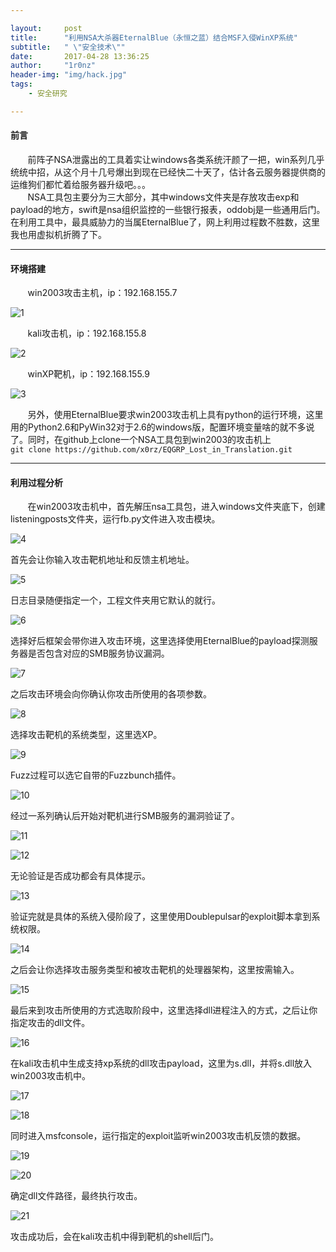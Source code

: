 ```yaml
--- 

layout:     post
title:      "利用NSA大杀器EternalBlue（永恒之蓝）结合MSF入侵WinXP系统"
subtitle:   " \"安全技术\""
date:       2017-04-28 13:36:25
author:     "1r0nz"
header-img: "img/hack.jpg"
tags:
    - 安全研究

---
```


#### 前言 
&nbsp;&nbsp;&nbsp;&nbsp;&nbsp;&nbsp;&nbsp;前阵子NSA泄露出的工具着实让windows各类系统汗颜了一把，win系列几乎统统中招，从这个月十几号爆出到现在已经快二十天了，估计各云服务器提供商的运维狗们都忙着给服务器升级吧。。。  
&nbsp;&nbsp;&nbsp;&nbsp;&nbsp;&nbsp;&nbsp;NSA工具包主要分为三大部分，其中windows文件夹是存放攻击exp和payload的地方，swift是nsa组织监控的一些银行报表，oddobj是一些通用后门。在利用工具中，最具威胁力的当属EternalBlue了，网上利用过程数不胜数，这里我也用虚拟机折腾了下。  

--- 

#### 环境搭建  
&nbsp;&nbsp;&nbsp;&nbsp;&nbsp;&nbsp;&nbsp;win2003攻击主机，ip：192.168.155.7  

![1](http://i2.muimg.com/567571/daf31bef4b63c255.png)  

&nbsp;&nbsp;&nbsp;&nbsp;&nbsp;&nbsp;&nbsp;kali攻击机，ip：192.168.155.8  

![2](http://i2.muimg.com/567571/7f96ce95e3b6aff2.png)  

&nbsp;&nbsp;&nbsp;&nbsp;&nbsp;&nbsp;&nbsp;winXP靶机，ip：192.168.155.9  

![3](http://i2.muimg.com/567571/45a3bc22f2f3aee0.png)  

&nbsp;&nbsp;&nbsp;&nbsp;&nbsp;&nbsp;&nbsp;另外，使用EternalBlue要求win2003攻击机上具有python的运行环境，这里用的Python2.6和PyWin32对于2.6的windows版，配置环境变量啥的就不多说了。同时，在github上clone一个NSA工具包到win2003的攻击机上  
`git clone https://github.com/x0rz/EQGRP_Lost_in_Translation.git`  

---  

#### 利用过程分析
&nbsp;&nbsp;&nbsp;&nbsp;&nbsp;&nbsp;&nbsp;在win2003攻击机中，首先解压nsa工具包，进入windows文件夹底下，创建listeningposts文件夹，运行fb.py文件进入攻击模块。  

![4](http://i2.muimg.com/567571/54a654d8ac17d944.png)  

首先会让你输入攻击靶机地址和反馈主机地址。  

![5](http://i1.piimg.com/567571/16ddbae81af44697.png)  

日志目录随便指定一个，工程文件夹用它默认的就行。  

![6](http://i2.muimg.com/567571/c5627d2424c4a849.png)  

选择好后框架会带你进入攻击环境，这里选择使用EternalBlue的payload探测服务器是否包含对应的SMB服务协议漏洞。  

![7](http://i4.buimg.com/567571/b06728f475f7b777.png)  

之后攻击环境会向你确认你攻击所使用的各项参数。  

![8](http://i4.buimg.com/567571/2186a128da8acb7c.png)  

选择攻击靶机的系统类型，这里选XP。  

![9](http://i4.buimg.com/567571/682209b5fc46e8b8.png)  

Fuzz过程可以选它自带的Fuzzbunch插件。  

![10](http://i1.piimg.com/567571/4c3cc2ffc0abf7d2.png)  

经过一系列确认后开始对靶机进行SMB服务的漏洞验证了。  
  
![11](http://i1.piimg.com/567571/4c3cc2ffc0abf7d2.png)  
  
![12](http://i1.piimg.com/567571/2c2160516022f702.png) 
  
无论验证是否成功都会有具体提示。  

![13](http://i4.buimg.com/567571/20e4915806316fde.png)  

验证完就是具体的系统入侵阶段了，这里使用Doublepulsar的exploit脚本拿到系统权限。  

![14](http://i4.buimg.com/567571/d2dce2bdb4f95b85.png)  

之后会让你选择攻击服务类型和被攻击靶机的处理器架构，这里按需输入。  
  
![15](http://i1.piimg.com/567571/ba41ca357a3aa89c.png)  

最后来到攻击所使用的方式选取阶段中，这里选择dll进程注入的方式，之后让你指定攻击的dll文件。  
  
![16](http://i4.buimg.com/567571/f394c161cb285599.png)  
  
在kali攻击机中生成支持xp系统的dll攻击payload，这里为s.dll，并将s.dll放入win2003攻击机中。  

![17](http://i4.buimg.com/567571/d04c4f335896a7ae.png)  

![18](http://i2.muimg.com/567571/ce644980f7bf3a8f.png)  

同时进入msfconsole，运行指定的exploit监听win2003攻击机反馈的数据。  
  
![19](http://i1.piimg.com/567571/ba41ca357a3aa89c.png)  
  
![20](http://i4.buimg.com/567571/e1dd9260e78ce5fe.png)  
  
确定dll文件路径，最终执行攻击。  

![21](http://i4.buimg.com/567571/b75c08cacfc822e2.png)  

攻击成功后，会在kali攻击机中得到靶机的shell后门。  
  